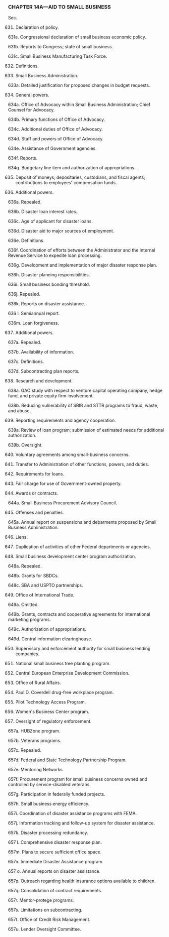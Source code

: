 ### **CHAPTER 14A—AID TO SMALL BUSINESS** ###

Sec.

631. Declaration of policy.

631a. Congressional declaration of small business economic policy.

631b. Reports to Congress; state of small business.

631c. Small Business Manufacturing Task Force.

632. Definitions.

633. Small Business Administration.

633a. Detailed justification for proposed changes in budget requests.

634. General powers.

634a. Office of Advocacy within Small Business Administration; Chief Counsel for Advocacy.

634b. Primary functions of Office of Advocacy.

634c. Additional duties of Office of Advocacy.

634d. Staff and powers of Office of Advocacy.

634e. Assistance of Government agencies.

634f. Reports.

634g. Budgetary line item and authorization of appropriations.

635. Deposit of moneys; depositaries, custodians, and fiscal agents; contributions to employees' compensation funds.

636. Additional powers.

636a. Repealed.

636b. Disaster loan interest rates.

636c. Age of applicant for disaster loans.

636d. Disaster aid to major sources of employment.

636e. Definitions.

636f. Coordination of efforts between the Administrator and the Internal Revenue Service to expedite loan processing.

636g. Development and implementation of major disaster response plan.

636h. Disaster planning responsibilities.

636i. Small business bonding threshold.

636j. Repealed.

636k. Reports on disaster assistance.

636 l. Semiannual report.

636m. Loan forgiveness.

637. Additional powers.

637a. Repealed.

637b. Availability of information.

637c. Definitions.

637d. Subcontracting plan reports.

638. Research and development.

638a. GAO study with respect to venture capital operating company, hedge fund, and private equity firm involvement.

638b. Reducing vulnerability of SBIR and STTR programs to fraud, waste, and abuse.

639. Reporting requirements and agency cooperation.

639a. Review of loan program; submission of estimated needs for additional authorization.

639b. Oversight.

640. Voluntary agreements among small-business concerns.

641. Transfer to Administration of other functions, powers, and duties.

642. Requirements for loans.

643. Fair charge for use of Government-owned property.

644. Awards or contracts.

644a. Small Business Procurement Advisory Council.

645. Offenses and penalties.

645a. Annual report on suspensions and debarments proposed by Small Business Administration.

646. Liens.

647. Duplication of activities of other Federal departments or agencies.

648. Small business development center program authorization.

648a. Repealed.

648b. Grants for SBDCs.

648c. SBA and USPTO partnerships.

649. Office of International Trade.

649a. Omitted.

649b. Grants, contracts and cooperative agreements for international marketing programs.

649c. Authorization of appropriations.

649d. Central information clearinghouse.

650. Supervisory and enforcement authority for small business lending companies.

651. National small business tree planting program.

652. Central European Enterprise Development Commission.

653. Office of Rural Affairs.

654. Paul D. Coverdell drug-free workplace program.

655. Pilot Technology Access Program.

656. Women's Business Center program.

657. Oversight of regulatory enforcement.

657a. HUBZone program.

657b. Veterans programs.

657c. Repealed.

657d. Federal and State Technology Partnership Program.

657e. Mentoring Networks.

657f. Procurement program for small business concerns owned and controlled by service-disabled veterans.

657g. Participation in federally funded projects.

657h. Small business energy efficiency.

657i. Coordination of disaster assistance programs with FEMA.

657j. Information tracking and follow-up system for disaster assistance.

657k. Disaster processing redundancy.

657 l. Comprehensive disaster response plan.

657m. Plans to secure sufficient office space.

657n. Immediate Disaster Assistance program.

657 o. Annual reports on disaster assistance.

657p. Outreach regarding health insurance options available to children.

657q. Consolidation of contract requirements.

657r. Mentor-protege programs.

657s. Limitations on subcontracting.

657t. Office of Credit Risk Management.

657u. Lender Oversight Committee.